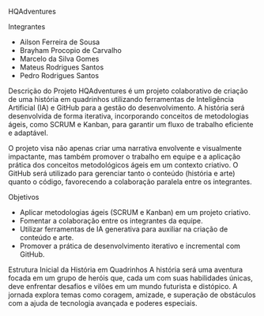  HQAdventures


 Integrantes
- Ailson Ferreira de Sousa
- Brayham Procopio de Carvalho
- Marcelo da Silva Gomes
- Mateus Rodrigues Santos
- Pedro Rodrigues Santos

 Descrição do Projeto
HQAdventures  é um projeto colaborativo de criação de uma história em quadrinhos utilizando ferramentas de Inteligência Artificial (IA) e GitHub para a gestão do desenvolvimento. A história será desenvolvida de forma iterativa, incorporando conceitos de metodologias ágeis, como SCRUM e Kanban, para garantir um fluxo de trabalho eficiente e adaptável.

O projeto visa não apenas criar uma narrativa envolvente e visualmente impactante, mas também promover o trabalho em equipe e a aplicação prática dos conceitos metodológicos ágeis em um contexto criativo. O GitHub será utilizado para gerenciar tanto o conteúdo (história e arte) quanto o código, favorecendo a colaboração paralela entre os integrantes.

 Objetivos
- Aplicar metodologias ágeis (SCRUM e Kanban) em um projeto criativo.
- Fomentar a colaboração entre os integrantes da equipe.
- Utilizar ferramentas de IA generativa para auxiliar na criação de conteúdo e arte.
- Promover a prática de desenvolvimento iterativo e incremental com GitHub.

 Estrutura Inicial da História em Quadrinhos
A história será uma aventura focada em um grupo de heróis que, cada um com suas habilidades únicas, deve enfrentar desafios e vilões em um mundo futurista e distópico. A jornada explora temas como coragem, amizade, e superação de obstáculos com a ajuda de tecnologia avançada e poderes especiais. 
